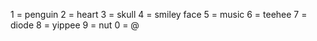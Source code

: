 1 = penguin
2 = heart
3 = skull
4 = smiley face
5 = music
6 = teehee
7 = diode
8 = yippee
9 = nut
0 = @